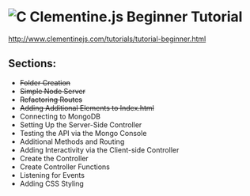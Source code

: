 # ![C](http://www.clementinejs.com/img/clementine_nav.png) Clementine.js Beginner Tutorial

<http://www.clementinejs.com/tutorials/tutorial-beginner.html>

## Sections:

* ~~Folder Creation~~
* ~~Simple Node Server~~
* ~~Refactoring Routes~~
* ~~Adding Additional Elements to Index.html~~
* Connecting to MongoDB
* Setting Up the Server-Side Controller
* Testing the API via the Mongo Console
* Additional Methods and Routing
* Adding Interactivity via the Client-side Controller
* Create the Controller
* Create Controller Functions
* Listening for Events
* Adding CSS Styling
